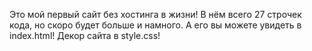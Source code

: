 Это мой первый сайт без хостинга в жизни! В нём всего 27 строчек кода, но скоро будет больше и намного. А его вы можете увидеть в index.html! Декор сайта в style.css!
